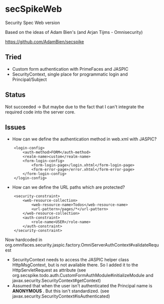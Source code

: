 # secSpikeWeb
Security Spec Web version

Based on the ideas of Adam Bien's (and Arjan Tijms - Omnisecurity)

https://github.com/AdamBien/secspike

## Tried

- Custom form authentication with PrimeFaces and JASPIC
- SecurityContext, single place for programmatic login and Principal/Subject

## Status

Not succeeded -> But maybe due to the fact that I can't integrate the required code into the server core.

## Issues
- How can we define the authentication method in web.xml with JASPIC?  
```
    <login-config>
        <auth-method>FORM</auth-method>
        <realm-name>custom</realm-name>
        <form-login-config>
            <form-login-page>/login.xhtml</form-login-page>
            <form-error-page>/error.xhtml</form-error-page>
        </form-login-config>
    </login-config>
```
- How can we define the URL paths which are protected?
```
    <security-constraint>
        <web-resource-collection>
            <web-resource-name>Todos</web-resource-name>
            <url-pattern>/pages/*</url-pattern>
        </web-resource-collection>
        <auth-constraint>
            <role-name>USER</role-name>
        </auth-constraint>
    </security-constraint>
```
Now hardcoded in org.omnifaces.security.jaspic.factory.OmniServerAuthContext#validateRequest

- SecurityContext needs to access the JASPIC helper class HttpMsgContext, but is not available there. So I added it to the HttpServletRequest as attribute (see org.secspike.todo.auth.CustomFormAuthModule#initializeModule and javax.security.SecurityContext#getContext)
- Assumed that when the user isn't authenticated the Principal name is **ANONYMOUS** . But this isn't standardized. (see javax.security.SecurityContext#isAuthenticated)

